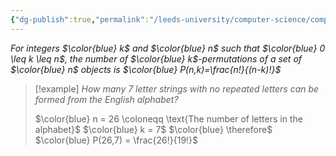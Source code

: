 ```yaml
---
{"dg-publish":true,"permalink":"/leeds-university/computer-science/compulsory-modules/discrete-mathematics/combinatorics/theorems/theorem-1-1/","tags":["Theorem"]}
---
```


*For integers $\color{blue} k$ and $\color{blue} n$ such that $\color{blue} 0 \leq k \leq n$, the number of $\color{blue} k$-permutations of a set of $\color{blue} n$ objects is $\color{blue} P(n,k)=\frac{n!}{(n-k)!}$*

>[!example] 
>*How many 7 letter strings with no repeated letters can be formed from the English alphabet?*
>
>$\color{blue} n = 26 \coloneqq \text{The number of letters in the alphabet}$
>$\color{blue} k = 7$
>$\color{blue} \therefore$
>$\color{blue} P(26,7) = \frac{26!}{19!}$

